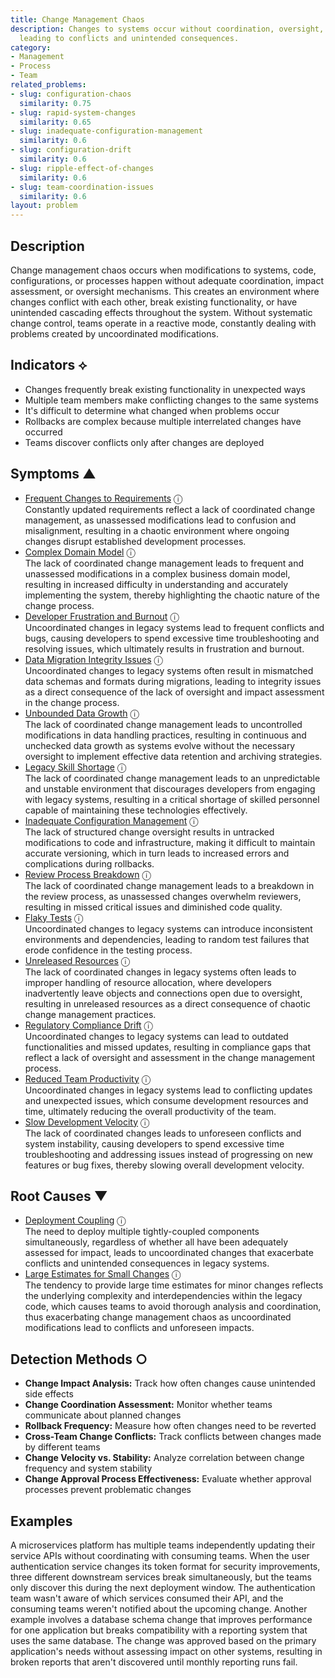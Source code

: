 ```yaml
---
title: Change Management Chaos
description: Changes to systems occur without coordination, oversight, or impact assessment,
  leading to conflicts and unintended consequences.
category:
- Management
- Process
- Team
related_problems:
- slug: configuration-chaos
  similarity: 0.75
- slug: rapid-system-changes
  similarity: 0.65
- slug: inadequate-configuration-management
  similarity: 0.6
- slug: configuration-drift
  similarity: 0.6
- slug: ripple-effect-of-changes
  similarity: 0.6
- slug: team-coordination-issues
  similarity: 0.6
layout: problem
---
```


## Description

Change management chaos occurs when modifications to systems, code, configurations, or processes happen without adequate coordination, impact assessment, or oversight mechanisms. This creates an environment where changes conflict with each other, break existing functionality, or have unintended cascading effects throughout the system. Without systematic change control, teams operate in a reactive mode, constantly dealing with problems created by uncoordinated modifications.

## Indicators ⟡

- Changes frequently break existing functionality in unexpected ways
- Multiple team members make conflicting changes to the same systems
- It's difficult to determine what changed when problems occur
- Rollbacks are complex because multiple interrelated changes have occurred
- Teams discover conflicts only after changes are deployed

## Symptoms ▲
- [Frequent Changes to Requirements](frequent-changes-to-requirements.md) <span class="info-tooltip" title="Confidence: 0.479, Strength: 0.692">ⓘ</span>
<br/>  Constantly updated requirements reflect a lack of coordinated change management, as unassessed modifications lead to confusion and misalignment, resulting in a chaotic environment where ongoing changes disrupt established development processes.
- [Complex Domain Model](complex-domain-model.md) <span class="info-tooltip" title="Confidence: 0.456, Strength: 0.671">ⓘ</span>
<br/>  The lack of coordinated change management leads to frequent and unassessed modifications in a complex business domain model, resulting in increased difficulty in understanding and accurately implementing the system, thereby highlighting the chaotic nature of the change process.
- [Developer Frustration and Burnout](developer-frustration-and-burnout.md) <span class="info-tooltip" title="Confidence: 0.416, Strength: 0.645">ⓘ</span>
<br/>  Uncoordinated changes in legacy systems lead to frequent conflicts and bugs, causing developers to spend excessive time troubleshooting and resolving issues, which ultimately results in frustration and burnout.
- [Data Migration Integrity Issues](data-migration-integrity-issues.md) <span class="info-tooltip" title="Confidence: 0.399, Strength: 0.743">ⓘ</span>
<br/>  Uncoordinated changes to legacy systems often result in mismatched data schemas and formats during migrations, leading to integrity issues as a direct consequence of the lack of oversight and impact assessment in the change process.
- [Unbounded Data Growth](unbounded-data-growth.md) <span class="info-tooltip" title="Confidence: 0.380, Strength: 0.693">ⓘ</span>
<br/>  The lack of coordinated change management leads to uncontrolled modifications in data handling practices, resulting in continuous and unchecked data growth as systems evolve without the necessary oversight to implement effective data retention and archiving strategies.
- [Legacy Skill Shortage](legacy-skill-shortage.md) <span class="info-tooltip" title="Confidence: 0.376, Strength: 0.660">ⓘ</span>
<br/>  The lack of coordinated change management leads to an unpredictable and unstable environment that discourages developers from engaging with legacy systems, resulting in a critical shortage of skilled personnel capable of maintaining these technologies effectively.
- [Inadequate Configuration Management](inadequate-configuration-management.md) <span class="info-tooltip" title="Confidence: 0.339, Strength: 0.734">ⓘ</span>
<br/>  The lack of structured change oversight results in untracked modifications to code and infrastructure, making it difficult to maintain accurate versioning, which in turn leads to increased errors and complications during rollbacks.
- [Review Process Breakdown](review-process-breakdown.md) <span class="info-tooltip" title="Confidence: 0.338, Strength: 0.573">ⓘ</span>
<br/>  The lack of coordinated change management leads to a breakdown in the review process, as unassessed changes overwhelm reviewers, resulting in missed critical issues and diminished code quality.
- [Flaky Tests](flaky-tests.md) <span class="info-tooltip" title="Confidence: 0.338, Strength: 0.676">ⓘ</span>
<br/>  Uncoordinated changes to legacy systems can introduce inconsistent environments and dependencies, leading to random test failures that erode confidence in the testing process.
- [Unreleased Resources](unreleased-resources.md) <span class="info-tooltip" title="Confidence: 0.334, Strength: 0.609">ⓘ</span>
<br/>  The lack of coordinated changes in legacy systems often leads to improper handling of resource allocation, where developers inadvertently leave objects and connections open due to oversight, resulting in unreleased resources as a direct consequence of chaotic change management practices.
- [Regulatory Compliance Drift](regulatory-compliance-drift.md) <span class="info-tooltip" title="Confidence: 0.329, Strength: 0.604">ⓘ</span>
<br/>  Uncoordinated changes to legacy systems can lead to outdated functionalities and missed updates, resulting in compliance gaps that reflect a lack of oversight and assessment in the change management process.
- [Reduced Team Productivity](reduced-team-productivity.md) <span class="info-tooltip" title="Confidence: 0.325, Strength: 0.647">ⓘ</span>
<br/>  Uncoordinated changes in legacy systems lead to conflicting updates and unexpected issues, which consume development resources and time, ultimately reducing the overall productivity of the team.
- [Slow Development Velocity](slow-development-velocity.md) <span class="info-tooltip" title="Confidence: 0.322, Strength: 0.709">ⓘ</span>
<br/>  The lack of coordinated changes leads to unforeseen conflicts and system instability, causing developers to spend excessive time troubleshooting and addressing issues instead of progressing on new features or bug fixes, thereby slowing overall development velocity.

## Root Causes ▼
- [Deployment Coupling](deployment-coupling.md) <span class="info-tooltip" title="Confidence: 0.308, Strength: 0.871">ⓘ</span>
<br/>  The need to deploy multiple tightly-coupled components simultaneously, regardless of whether all have been adequately assessed for impact, leads to uncoordinated changes that exacerbate conflicts and unintended consequences in legacy systems.
- [Large Estimates for Small Changes](large-estimates-for-small-changes.md) <span class="info-tooltip" title="Confidence: 0.301, Strength: 0.836">ⓘ</span>
<br/>  The tendency to provide large time estimates for minor changes reflects the underlying complexity and interdependencies within the legacy code, which causes teams to avoid thorough analysis and coordination, thus exacerbating change management chaos as uncoordinated modifications lead to conflicts and unforeseen impacts.

## Detection Methods ○

- **Change Impact Analysis:** Track how often changes cause unintended side effects
- **Change Coordination Assessment:** Monitor whether teams communicate about planned changes
- **Rollback Frequency:** Measure how often changes need to be reverted
- **Cross-Team Change Conflicts:** Track conflicts between changes made by different teams
- **Change Velocity vs. Stability:** Analyze correlation between change frequency and system stability
- **Change Approval Process Effectiveness:** Evaluate whether approval processes prevent problematic changes

## Examples

A microservices platform has multiple teams independently updating their service APIs without coordinating with consuming teams. When the user authentication service changes its token format for security improvements, three different downstream services break simultaneously, but the teams only discover this during the next deployment window. The authentication team wasn't aware of which services consumed their API, and the consuming teams weren't notified about the upcoming change. Another example involves a database schema change that improves performance for one application but breaks compatibility with a reporting system that uses the same database. The change was approved based on the primary application's needs without assessing impact on other systems, resulting in broken reports that aren't discovered until monthly reporting runs fail.
